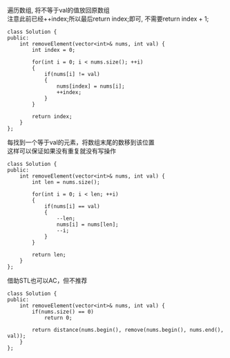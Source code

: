 遍历数组, 将不等于val的值放回原数组   
注意此前已经++index;所以最后return index;即可, 不需要return index + 1; 

```
class Solution {
public:
    int removeElement(vector<int>& nums, int val) {
        int index = 0;

        for(int i = 0; i < nums.size(); ++i)
        {
            if(nums[i] != val)
            {
                nums[index] = nums[i];
                ++index;
            }
        }

        return index;
    }
};
```


每找到一个等于val的元素，将数组末尾的数移到该位置   
这样可以保证如果没有重复就没有写操作 
```
class Solution {
public:
    int removeElement(vector<int>& nums, int val) {
        int len = nums.size();

        for(int i = 0; i < len; ++i)
        {
            if(nums[i] == val)
            {
                --len;
                nums[i] = nums[len];
                --i;
            }
        }

        return len;
    }
};
```


借助STL也可以AC，但不推荐

```
class Solution {
public:
    int removeElement(vector<int>& nums, int val) {
        if(nums.size() == 0)
            return 0;

        return distance(nums.begin(), remove(nums.begin(), nums.end(), val));
    }
};
```
